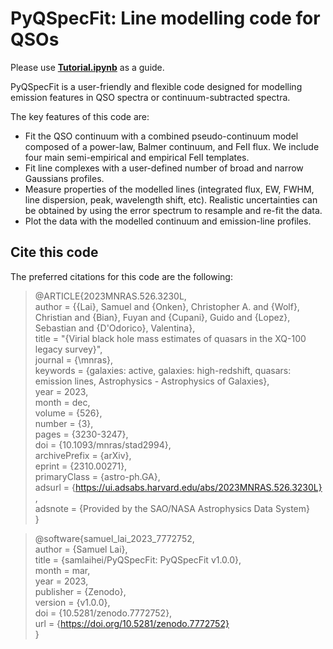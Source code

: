 # PyQSpecFit: Line modelling code for QSOs

Please use __[Tutorial.ipynb](https://github.com/samlaihei/PyQSpecFit/blob/main/Tutorial.ipynb)__ as a guide.

PyQSpecFit is a user-friendly and flexible code designed for modelling emission features in QSO spectra or continuum-subtracted spectra. 

The key features of this code are:
-  Fit the QSO continuum with a combined pseudo-continuum model composed of a power-law, Balmer continuum, and FeII flux. We include four main semi-empirical and empirical FeII templates.
-  Fit line complexes with a user-defined number of broad and narrow Gaussians profiles. 
-  Measure properties of the modelled lines (integrated flux, EW, FWHM, line dispersion, peak, wavelength shift, etc). Realistic uncertainties can be obtained by using the error spectrum to resample and re-fit the data.
-  Plot the data with the modelled continuum and emission-line profiles. 

## Cite this code

The preferred citations for this code are the following:

> @ARTICLE{2023MNRAS.526.3230L,\
>        author = {{Lai}, Samuel and {Onken}, Christopher A. and {Wolf}, Christian and {Bian}, Fuyan and {Cupani}, Guido and {Lopez}, Sebastian and {D'Odorico}, Valentina},\
>         title = "{Virial black hole mass estimates of quasars in the XQ-100 legacy survey}",\
>       journal = {\mnras},\
>      keywords = {galaxies: active, galaxies: high-redshift, quasars: emission lines, Astrophysics - Astrophysics of Galaxies},\
>          year = 2023,\
>         month = dec,\
>        volume = {526},\
>        number = {3},\
>         pages = {3230-3247},\
>           doi = {10.1093/mnras/stad2994},\
> archivePrefix = {arXiv},\
>        eprint = {2310.00271},\
>  primaryClass = {astro-ph.GA},\
>        adsurl = {https://ui.adsabs.harvard.edu/abs/2023MNRAS.526.3230L} ,\
>       adsnote = {Provided by the SAO/NASA Astrophysics Data System}\
> }



> @software{samuel_lai_2023_7772752,\
>  author       = {Samuel Lai},\
>  title        = {samlaihei/PyQSpecFit: PyQSpecFit v1.0.0},\
>  month        = mar,\
>  year         = 2023,\
>  publisher    = {Zenodo},\
>  version      = {v1.0.0},\
>  doi          = {10.5281/zenodo.7772752},\
>  url          = {https://doi.org/10.5281/zenodo.7772752} \
> }